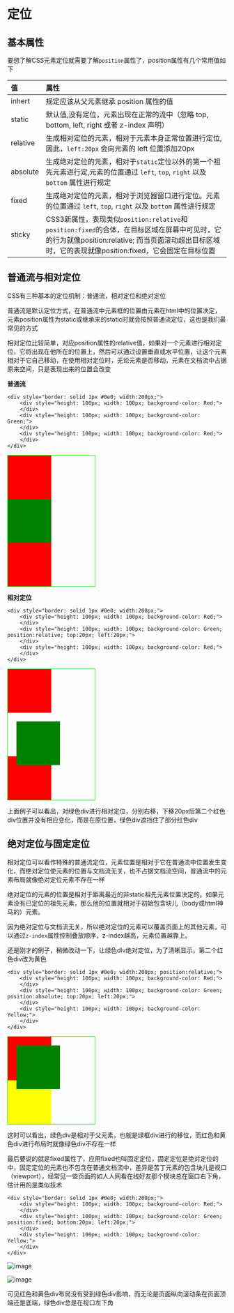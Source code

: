# 定位

## 基本属性

要想了解CSS元素定位就需要了解`position`属性了，position属性有几个常用值如下

值			|	属性
:---		|	:---
inhert		|	规定应该从父元素继承 position 属性的值
static		|	默认值,没有定位，元素出现在正常的流中（忽略 top, bottom, left, right 或者 z-index 声明）
relative	|	生成相对定位的元素，相对于元素本身正常位置进行定位,因此，`left:20px` 会向元素的 left 位置添加20px
absolute	|	生成绝对定位的元素，相对于`static`定位以外的第一个祖先元素进行定,元素的位置通过 `left`, `top`, `right` 以及 `bottom` 属性进行规定
fixed		|	生成绝对定位的元素，相对于浏览器窗口进行定位。元素的位置通过 `left`, `top`, `right` 以及 `bottom` 属性进行规定
sticky		|	CSS3新属性，表现类似`position:relative`和`position:fixed`的合体，在目标区域在屏幕中可见时，它的行为就像position:relative; 而当页面滚动超出目标区域时，它的表现就像position:fixed，它会固定在目标位置

##  普通流与相对定位

CSS有三种基本的定位机制：普通流，相对定位和绝对定位

普通流是默认定位方式，在普通流中元素框的位置由元素在html中的位置决定，元素position属性为static或继承来的static时就会按照普通流定位，这也是我们最常见的方式

相对定位比较简单，对应position属性的relative值，如果对一个元素进行相对定位，它将出现在他所在的位置上，然后可以通过设置垂直或水平位置，让这个元素相对于它自己移动，在使用相对定位时，无论元素是否移动，元素在文档流中占据原来空间，只是表现出来的位置会改变

**普通流**

	<div style="border: solid 1px #0e0; width:200px;">
	    <div style="height: 100px; width: 100px; background-color: Red;">
	    </div>
	    <div style="height: 100px; width: 100px; background-color: Green;">
	    </div>
	    <div style="height: 100px; width: 100px; background-color: Red;">
	    </div>
	</div>

<div style="border: solid 1px #0e0; width:200px;">
    <div style="height: 100px; width: 100px; background-color: Red;">
    </div>
    <div style="height: 100px; width: 100px; background-color: Green;">
    </div>
    <div style="height: 100px; width: 100px; background-color: Red;">
    </div>
</div>

**相对定位**

	<div style="border: solid 1px #0e0; width:200px;">
	    <div style="height: 100px; width: 100px; background-color: Red;">
	    </div>
	    <div style="height: 100px; width: 100px; background-color: Green; position:relative; top:20px; left:20px;">
	    </div>
	    <div style="height: 100px; width: 100px; background-color: Red;">
	    </div>
	</div>

<div style="border: solid 1px #0e0; width:200px;">
    <div style="height: 100px; width: 100px; background-color: Red;">
    </div>
    <div style="height: 100px; width: 100px; background-color: Green; position:relative; top:20px; left:20px;">
    </div>
    <div style="height: 100px; width: 100px; background-color: Red;">
    </div>
</div>

上面例子可以看出，对绿色div进行相对定位，分别右移，下移20px后第二个红色div位置并没有相应变化，而是在原位置，绿色div遮挡住了部分红色div

## 绝对定位与固定定位

相对定位可以看作特殊的普通流定位，元素位置是相对于它在普通流中位置发生变化，而绝对定位使元素的位置与文档流无关，也不占据文档流空间，普通流中的元素布局就像绝对定位元素不存在一样

绝对定位的元素的位置是相对于距离最近的非static祖先元素位置决定的。如果元素没有已定位的祖先元素，那么他的位置就相对于初始包含块儿（body或html神马的）元素。

因为绝对定位与文档流无关，所以绝对定位的元素可以覆盖页面上的其他元素，可以通过`z-index`属性控制叠放顺序，z-index越高，元素位置越靠上。

还是刚才的例子，稍微改动一下，让绿色div绝对定位，为了清晰显示，第二个红色div改为黄色

	<div style="border: solid 1px #0e0; width:200px; position:relative;">
	    <div style="height: 100px; width: 100px; background-color: Red;">
	    </div>
	    <div style="height: 100px; width: 100px; background-color: Green; position:absolute; top:20px; left:20px;">
	    </div>
	    <div style="height: 100px; width: 100px; background-color: Yellow;">
	    </div>
	</div>

<div style="border: solid 1px #0e0; width:200px; position:relative;">
    <div style="height: 100px; width: 100px; background-color: Red;">
    </div>
    <div style="height: 100px; width: 100px; background-color: Green; position:absolute; top:20px; left:20px;">
    </div>
    <div style="height: 100px; width: 100px; background-color: Yellow;">
    </div>
</div>

这时可以看出，绿色div是相对于父元素，也就是绿框div进行的移位，而红色和黄色div进行布局时就像绿色div不存在一样

最后要说的就是fixed属性了，应用fixed也叫固定定位，固定定位是绝对定位的中，固定定位的元素也不包含在普通文档流中，差异是苦丁元素的包含块儿是视口（viewport），经常见一些页面的如人人网看在线好友那个模块总在窗口右下角，估计用的是类似技术

	<div style="border: solid 1px #0e0; width:200px;">
	    <div style="height: 100px; width: 100px; background-color: Red;">
	    </div>
	    <div style="height: 100px; width: 100px; background-color: Green; position:fixed; bottom:20px; left:20px;">
	    </div>
	    <div style="height: 100px; width: 100px; background-color: Yellow;">
	    </div>
	</div>

![image](http://lsly1989.qiniudn.com/201210131402313535.png)

![image](http://lsly1989.qiniudn.com/201210131402351710.png)

可见红色和黄色div布局没有受到绿色div影响，而无论是页面纵向滚动条在页面顶端还是底端，绿色div总是在视口左下角
